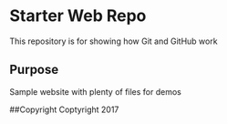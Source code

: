# Starter Web Repo

This repository is for showing how Git and GitHub work

## Purpose

Sample website with plenty of files for demos


##Copyright
Coptyright 2017